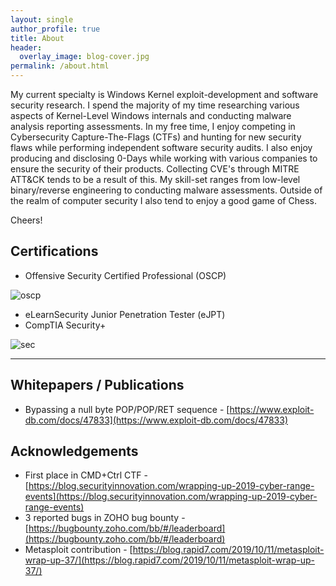```yaml
---
layout: single
author_profile: true
title: About
header:
  overlay_image: blog-cover.jpg
permalink: /about.html
---
```


My current specialty is Windows Kernel exploit-development and software security research. I spend the majority of my time researching various aspects of Kernel-Level Windows internals and conducting malware analysis reporting assessments. In my free time, I enjoy competing in Cybersecurity Capture-The-Flags (CTFs) and hunting for new security flaws while performing independent software security audits. I also enjoy producing and disclosing 0-Days while working with various companies to ensure the security of their products. Collecting CVE's through MITRE ATT&CK tends to be a result of this. My skill-set ranges from low-level binary/reverse engineering to conducting malware assessments. Outside of the realm of computer security I also tend to enjoy a good game of Chess.

Cheers!


Certifications
---

- Offensive Security Certified Professional (OSCP)

![oscp](https://raw.githubusercontent.com/FULLSHADE/FULLSHADE.github.io/master/static/img/_posts/cert-oscp.png)

- eLearnSecurity Junior Penetration Tester (eJPT)
- CompTIA Security+

![sec](https://raw.githubusercontent.com/FULLSHADE/FULLSHADE.github.io/master/images/sse.png)

----

Whitepapers / Publications
---

- Bypassing a null byte POP/POP/RET sequence - [https://www.exploit-db.com/docs/47833](https://www.exploit-db.com/docs/47833)


Acknowledgements
---

- First place in CMD+Ctrl CTF - [https://blog.securityinnovation.com/wrapping-up-2019-cyber-range-events](https://blog.securityinnovation.com/wrapping-up-2019-cyber-range-events)
- 3 reported bugs in ZOHO bug bounty - [https://bugbounty.zoho.com/bb/#/leaderboard](https://bugbounty.zoho.com/bb/#/leaderboard)
- Metasploit contribution - [https://blog.rapid7.com/2019/10/11/metasploit-wrap-up-37/](https://blog.rapid7.com/2019/10/11/metasploit-wrap-up-37/)

